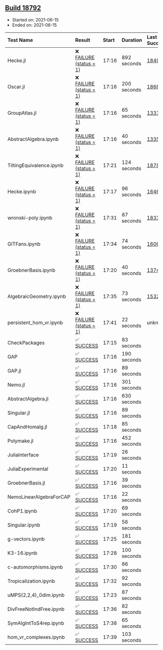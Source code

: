 ## [Build 18792](https://oscarci.mathematik.uni-kl.de/job/oscar/18792/)

* Started on: 2021-06-15
* Ended on: 2021-06-15

| Test Name    | Result | Start | Duration | Last Success | First Failure |
|:-------------|:-------|:------|:---------|:-------------|:--------------|
| Hecke.jl | ❌ [FAILURE (status = 1)](https://oscarci.mathematik.uni-kl.de/job/oscar/18792/artifact/logs/build-18792/Hecke.jl.log) | 17:16 | 892 seconds | [18490](https://oscarci.mathematik.uni-kl.de/job/oscar/18490/) | [18491](https://oscarci.mathematik.uni-kl.de/job/oscar/18491/) |
| Oscar.jl | ❌ [FAILURE (status = 1)](https://oscarci.mathematik.uni-kl.de/job/oscar/18792/artifact/logs/build-18792/Oscar.jl.log) | 17:16 | 200 seconds | [18684](https://oscarci.mathematik.uni-kl.de/job/oscar/18684/) | [18685](https://oscarci.mathematik.uni-kl.de/job/oscar/18685/) |
| GroupAtlas.jl | ❌ [FAILURE (status = 1)](https://oscarci.mathematik.uni-kl.de/job/oscar/18792/artifact/logs/build-18792/GroupAtlas.jl.log) | 17:16 | 65 seconds | [13311](https://oscarci.mathematik.uni-kl.de/job/oscar/13311/) | [13312](https://oscarci.mathematik.uni-kl.de/job/oscar/13312/) |
| AbstractAlgebra.ipynb | ❌ [FAILURE (status = 1)](https://oscarci.mathematik.uni-kl.de/job/oscar/18792/artifact/logs/build-18792/AbstractAlgebra.ipynb.log) | 17:16 | 40 seconds | [13355](https://oscarci.mathematik.uni-kl.de/job/oscar/13355/) | [13356](https://oscarci.mathematik.uni-kl.de/job/oscar/13356/) |
| TiltingEquivalence.ipynb | ❌ [FAILURE (status = 1)](https://oscarci.mathematik.uni-kl.de/job/oscar/18792/artifact/logs/build-18792/TiltingEquivalence.ipynb.log) | 17:21 | 124 seconds | [18789](https://oscarci.mathematik.uni-kl.de/job/oscar/18789/) | [18790](https://oscarci.mathematik.uni-kl.de/job/oscar/18790/) |
| Hecke.ipynb | ❌ [FAILURE (status = 1)](https://oscarci.mathematik.uni-kl.de/job/oscar/18792/artifact/logs/build-18792/Hecke.ipynb.log) | 17:17 | 96 seconds | [16463](https://oscarci.mathematik.uni-kl.de/job/oscar/16463/) | [16464](https://oscarci.mathematik.uni-kl.de/job/oscar/16464/) |
| wronski-poly.ipynb | ❌ [FAILURE (status = 1)](https://oscarci.mathematik.uni-kl.de/job/oscar/18792/artifact/logs/build-18792/wronski-poly.ipynb.log) | 17:31 | 87 seconds | [18314](https://oscarci.mathematik.uni-kl.de/job/oscar/18314/) | [18315](https://oscarci.mathematik.uni-kl.de/job/oscar/18315/) |
| GITFans.ipynb | ❌ [FAILURE (status = 1)](https://oscarci.mathematik.uni-kl.de/job/oscar/18792/artifact/logs/build-18792/GITFans.ipynb.log) | 17:34 | 74 seconds | [16068](https://oscarci.mathematik.uni-kl.de/job/oscar/16068/) | [16069](https://oscarci.mathematik.uni-kl.de/job/oscar/16069/) |
| GroebnerBasis.ipynb | ❌ [FAILURE (status = 1)](https://oscarci.mathematik.uni-kl.de/job/oscar/18792/artifact/logs/build-18792/GroebnerBasis.ipynb.log) | 17:20 | 40 seconds | [13748](https://oscarci.mathematik.uni-kl.de/job/oscar/13748/) | [13749](https://oscarci.mathematik.uni-kl.de/job/oscar/13749/) |
| AlgebraicGeometry.ipynb | ❌ [FAILURE (status = 1)](https://oscarci.mathematik.uni-kl.de/job/oscar/18792/artifact/logs/build-18792/AlgebraicGeometry.ipynb.log) | 17:35 | 73 seconds | [15322](https://oscarci.mathematik.uni-kl.de/job/oscar/15322/) | [15323](https://oscarci.mathematik.uni-kl.de/job/oscar/15323/) |
| persistent_hom_vr.ipynb | ❌ [FAILURE (status = 1)](https://oscarci.mathematik.uni-kl.de/job/oscar/18792/artifact/logs/build-18792/persistent_hom_vr.ipynb.log) | 17:41 | 22 seconds | unknown | unknown |
| CheckPackages | ✅ [SUCCESS](https://oscarci.mathematik.uni-kl.de/job/oscar/18792/artifact/logs/build-18792/CheckPackages.log) | 17:15 | 83 seconds |  |  |
| GAP | ✅ [SUCCESS](https://oscarci.mathematik.uni-kl.de/job/oscar/18792/artifact/logs/build-18792/GAP.log) | 17:16 | 190 seconds |  |  |
| GAP.jl | ✅ [SUCCESS](https://oscarci.mathematik.uni-kl.de/job/oscar/18792/artifact/logs/build-18792/GAP.jl.log) | 17:16 | 89 seconds |  |  |
| Nemo.jl | ✅ [SUCCESS](https://oscarci.mathematik.uni-kl.de/job/oscar/18792/artifact/logs/build-18792/Nemo.jl.log) | 17:16 | 301 seconds |  |  |
| AbstractAlgebra.jl | ✅ [SUCCESS](https://oscarci.mathematik.uni-kl.de/job/oscar/18792/artifact/logs/build-18792/AbstractAlgebra.jl.log) | 17:16 | 630 seconds |  |  |
| Singular.jl | ✅ [SUCCESS](https://oscarci.mathematik.uni-kl.de/job/oscar/18792/artifact/logs/build-18792/Singular.jl.log) | 17:16 | 89 seconds |  |  |
| CapAndHomalg.jl | ✅ [SUCCESS](https://oscarci.mathematik.uni-kl.de/job/oscar/18792/artifact/logs/build-18792/CapAndHomalg.jl.log) | 17:18 | 85 seconds |  |  |
| Polymake.jl | ✅ [SUCCESS](https://oscarci.mathematik.uni-kl.de/job/oscar/18792/artifact/logs/build-18792/Polymake.jl.log) | 17:16 | 452 seconds |  |  |
| JuliaInterface | ✅ [SUCCESS](https://oscarci.mathematik.uni-kl.de/job/oscar/18792/artifact/logs/build-18792/JuliaInterface.log) | 17:19 | 26 seconds |  |  |
| JuliaExperimental | ✅ [SUCCESS](https://oscarci.mathematik.uni-kl.de/job/oscar/18792/artifact/logs/build-18792/JuliaExperimental.log) | 17:20 | 11 seconds |  |  |
| GroebnerBasis.jl | ✅ [SUCCESS](https://oscarci.mathematik.uni-kl.de/job/oscar/18792/artifact/logs/build-18792/GroebnerBasis.jl.log) | 17:16 | 39 seconds |  |  |
| NemoLinearAlgebraForCAP | ✅ [SUCCESS](https://oscarci.mathematik.uni-kl.de/job/oscar/18792/artifact/logs/build-18792/NemoLinearAlgebraForCAP.log) | 17:16 | 22 seconds |  |  |
| CohP1.ipynb | ✅ [SUCCESS](https://oscarci.mathematik.uni-kl.de/job/oscar/18792/artifact/logs/build-18792/CohP1.ipynb.log) | 17:20 | 69 seconds |  |  |
| Singular.ipynb | ✅ [SUCCESS](https://oscarci.mathematik.uni-kl.de/job/oscar/18792/artifact/logs/build-18792/Singular.ipynb.log) | 17:19 | 56 seconds |  |  |
| g-vectors.ipynb | ✅ [SUCCESS](https://oscarci.mathematik.uni-kl.de/job/oscar/18792/artifact/logs/build-18792/g-vectors.ipynb.log) | 17:25 | 181 seconds |  |  |
| K3-16.ipynb | ✅ [SUCCESS](https://oscarci.mathematik.uni-kl.de/job/oscar/18792/artifact/logs/build-18792/K3-16.ipynb.log) | 17:28 | 100 seconds |  |  |
| c-automorphisms.ipynb | ✅ [SUCCESS](https://oscarci.mathematik.uni-kl.de/job/oscar/18792/artifact/logs/build-18792/c-automorphisms.ipynb.log) | 17:30 | 86 seconds |  |  |
| Tropicalization.ipynb | ✅ [SUCCESS](https://oscarci.mathematik.uni-kl.de/job/oscar/18792/artifact/logs/build-18792/Tropicalization.ipynb.log) | 17:32 | 92 seconds |  |  |
| uMPS(2,2,4)_0dim.ipynb | ✅ [SUCCESS](https://oscarci.mathematik.uni-kl.de/job/oscar/18792/artifact/logs/build-18792/uMPS-2-2-4-_0dim.ipynb.log) | 17:23 | 87 seconds |  |  |
| DivFreeNotIndFree.ipynb | ✅ [SUCCESS](https://oscarci.mathematik.uni-kl.de/job/oscar/18792/artifact/logs/build-18792/DivFreeNotIndFree.ipynb.log) | 17:36 | 82 seconds |  |  |
| SymAlgIntToS4rep.ipynb | ✅ [SUCCESS](https://oscarci.mathematik.uni-kl.de/job/oscar/18792/artifact/logs/build-18792/SymAlgIntToS4rep.ipynb.log) | 17:38 | 65 seconds |  |  |
| hom_vr_complexes.ipynb | ✅ [SUCCESS](https://oscarci.mathematik.uni-kl.de/job/oscar/18792/artifact/logs/build-18792/hom_vr_complexes.ipynb.log) | 17:39 | 103 seconds |  |  |
